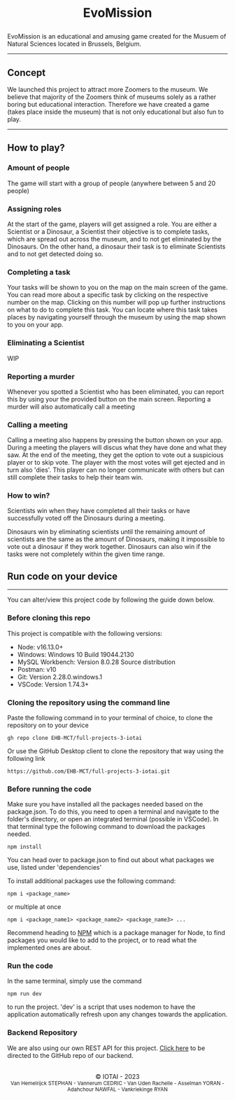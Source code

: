 # <p align='center'>**EvoMission**

EvoMission is an educational and amusing game created for the Musuem of Natural Sciences located in Brussels, Belgium.

<hr>

## **Concept**

We launched this project to attract more Zoomers to the museum. We believe that majority of the Zoomers think of museums solely as a rather boring but educational interaction. Therefore we have created a game (takes place inside the museum) that is not only educational but also fun to play.

<hr>

## **How to play?**

### **Amount of people**

The game will start with a group of people (anywhere between 5 and 20 people)

### **Assigning roles**

At the start of the game, players will get assigned a role. You are either a Scientist or a Dinosaur, a Scientist their objective is to complete tasks, which are spread out across the museum, and to not get eliminated by the Dinosaurs. On the other hand, a dinosaur their task is to eliminate Scientists and to not get detected doing so.

### **Completing a task**

Your tasks will be shown to you on the map on the main screen of the game. You can read more about a specific task by clicking on the respective number on the map. Clicking on this number will pop up further instructions on what to do to complete this task. You can locate where this task takes places by navigating yourself through the museum by using the map shown to you on your app.

### **Eliminating a Scientist**

WIP

### **Reporting a murder**

Whenever you spotted a Scientist who has been eliminated, you can report this by using your the provided button on the main screen. Reporting a murder will also automatically call a meeting

### **Calling a meeting**

Calling a meeting also happens by pressing the button shown on your app. During a meeting the players will discus what they have done and what they saw. At the end of the meeting, they get the option to vote out a suspicious player or to skip vote. The player with the most votes will get ejected and in turn also 'dies'. This player can no longer communicate with others but can still complete their tasks to help their team win.

### **How to win?**

Scientists win when they have completed all their tasks or have successfully voted off the Dinosaurs during a meeting.

Dinosaurs win by eliminating scientists until the remaining amount of scientists are the same as the amount of Dinosaurs, making it impossible to vote out a dinosaur if they work together. Dinosaurs can also win if the tasks were not completely within the given time range.

## **Run code on your device**

<hr>

You can alter/view this project code by following the guide down below.

### **Before cloning this repo**

This project is compatible with the following versions:

- Node: v16.13.0+
- Windows: Windows 10 Build 19044.2130
- MySQL Workbench: Version 8.0.28 Source distribution
- Postman: v10
- Git: Version 2.28.0.windows.1
- VSCode: Version 1.74.3+

### **Cloning the repository using the command line**

Paste the following command in to your terminal of choice, to clone the repository on to your device

```
gh repo clone EHB-MCT/full-projects-3-iotai
```

Or use the GitHub Desktop client to clone the repository that way using the following link

```
https://github.com/EHB-MCT/full-projects-3-iotai.git
```

### **Before running the code**

Make sure you have installed all the packages needed based on the package.json.
To do this, you need to open a terminal and navigate to the folder's directory, or open an integrated terminal (possible in VSCode). In that terminal type the following command to download the packages needed.

```
npm install
```

You can head over to package.json to find out about what packages we use, listed under 'dependencies'

To install additional packages use the following command:

```
npm i <package_name>
```

or multiple at once

```
npm i <package_name1> <package_name2> <package_name3> ...
```

Recommend heading to [NPM](https://www.npmjs.com/) which is a package manager for Node, to find packages you would like to add to the project, or to read what the implemented ones are about.

### Run the code

In the same terminal, simply use the command

```
npm run dev
```

to run the project. 'dev' is a script that uses nodemon to have the application automatically refresh upon any changes towards the application.

### **Backend Repository**

We are also using our own REST API for this project. [Click here](https://github.com/StephanVanHemelrijck/iotai-backend) to be directed to the GitHub repo of our backend.

<p align='center'>
<br>
&copy; IOTAI - 2023
<br>
<small>Van Hemelrijck STEPHAN - Vannerum CEDRIC - Van Uden Rachelle - Asselman YORAN - Adahchour NAWFAL - Vankriekinge RYAN<small>
